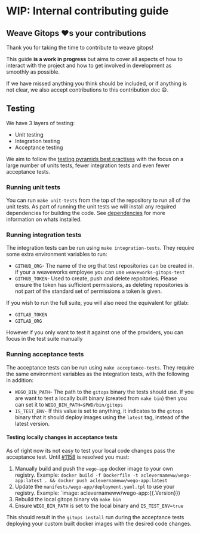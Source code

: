 # WIP: Internal contributing guide

## Weave Gitops :heart:s your contributions

Thank you for taking the time to contribute to weave gitops!

This guide **is a work in progress** but aims to cover all aspects of how to
interact with the project and how to get involved in development as smoothly as possible.

If we have missed anything you think should be included, or if anything is not
clear, we also accept contributions to this contribution doc :smile:.


## Testing
We have 3 layers of testing:
- Unit testing
- Integration testing
- Acceptance testing

We aim to follow the [testing pyramids best practises](https://martinfowler.com/articles/practical-test-pyramid.html)
with the focus on a large number of units tests, fewer integration tests and even fewer acceptance tests.


### Running unit tests
You can run `make unit-tests` from the top of the repository to run all of the unit tests.
As part of running the unit tests we will install any required dependencies for building
the code. See [dependencies](tools/dependencies.toml) for more information on whats installed.


### Running integration tests
The integration tests can be run using `make integration-tests`. They require some
extra environment variables to run:

- `GITHUB_ORG`- The name of the org that test repositories can be created in.
if your a weaveworks employee you can use `weaveworks-gitops-test`
- `GITHUB_TOKEN`- Used to create, push and delete repoitories. Please ensure
the token has sufficient permissions, as deleting repositories is not part
of the standard set of permissions a token is given.

If you wish to run the full suite, you will also need the equivalent for gitlab:
- `GITLAB_TOKEN`
- `GITLAB_ORG`

However if you only want to test it against one of the providers, you can focus in
the test suite manually

### Running acceptance tests
The acceptance tests can be run using `make acceptance-tests`. They require the same
environment variables as the integration tests, with the following in addition:

- `WEGO_BIN_PATH`- The path to the `gitops` binary the tests should use. If you
are want to test a locally built binary (created from `make bin`) then you can
set it to `WEGO_BIN_PATH=$PWD/bin/gitops`
- `IS_TEST_ENV`- If this value is set to anything, it indicates to the `gitops` binary
that it should deploy images using the `latest` tag, instead of the latest version.

#### Testing locally changes in acceptance tests
As of right now its not easy to test your local code changes pass the acceptance test.
Until [#1158](https://github.com/weaveworks/weave-gitops/issues/1158) is resolved you must:

1. Manually build and push the `wego-app` docker image to your own registry. Example:
`docker build -f Dockerfile -t aclevernameww/wego-app:latest . && docker push aclevernameww/wego-app:latest`
2. Update the `manifests/wego-app/deployment.yaml.tpl` to use your registry. Example:
`image: aclevernameww/wego-app:{{.Version}})
3. Rebuild the local gitops binary via `make bin`
4. Ensure `WEGO_BIN_PATH` is set to the local binary and `IS_TEST_ENV=true`

This should result in the `gitops install` run during the acceptance tests deploying your custom built docker images with
the desired code changes.

